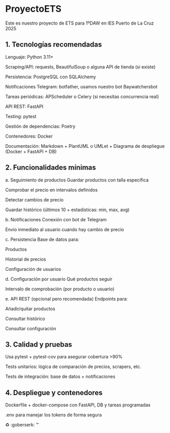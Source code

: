 # ProyectoETS
Este es nuestro proyecto de ETS para 1ºDAW en IES Puerto de La Cruz 2025

## 1. Tecnologías recomendadas
Lenguaje: Python 3.11+


Scraping/API: requests, BeautifulSoup o alguna API de tienda (si existe)


Persistencia: PostgreSQL con SQLAlchemy


Notificaciones Telegram: botfather, usamos nuestro bot Baywatchersbot


Tareas periódicas: APScheduler o Celery (si necesitas concurrencia real)


API REST: FastAPI


Testing: pytest


Gestión de dependencias: Poetry


Contenedores: Docker


Documentación: Markdown + PlantUML o UMLet + Diagrama de despliegue (Docker + FastAPI + DB)


## 2. Funcionalidades mínimas
a. 
Seguimiento de productos
Guardar productos con talla específica


Comprobar el precio en intervalos definidos


Detectar cambios de precio


Guardar histórico (últimos 10 + estadísticas: min, max, avg)


b. 
Notificaciones
Conexión con bot de Telegram


Envío inmediato al usuario cuando hay cambio de precio


c. 
Persistencia
Base de datos para:


Productos


Historial de precios


Configuración de usuarios


d. 
Configuración por usuario
Qué productos seguir


Intervalo de comprobación (por producto o usuario)


e. 
API REST (opcional pero recomendada)
Endpoints para:


Añadir/quitar productos


Consultar histórico


Consultar configuración



## 3. Calidad y pruebas
Usa pytest + pytest-cov para asegurar cobertura >90%


Tests unitarios: lógica de comparación de precios, scrapers, etc.


Tests de integración: base de datos + notificaciones



## 4. Despliegue y contenedores
Dockerfile + docker-compose con FastAPI, DB y tareas programadas


.env para manejar los tokens de forma segura


:recycle: :goberserk: :tm: